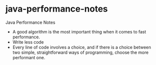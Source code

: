 java-performance-notes
======================

Java Performance Notes


* A good algorithm is the most important thing when it comes to fast performance.
* Write less code
* Every line of code involves a choice, and if there is a choice between two simple, straightforward ways of programming, choose the more performant one.
